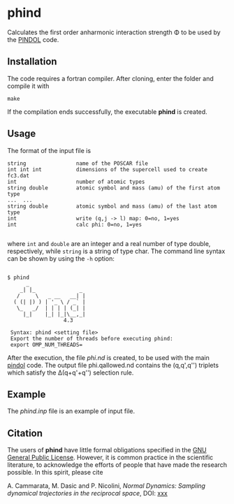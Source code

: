 # phind

Calculates the first order anharmonic interaction strength &Phi; to be used by the [PINDOL](https://github.com/acammarat/pindol/tree/main/pindol) code.

## Installation

The code requires a fortran compiler. After cloning, enter the folder and compile it with

`make`

If the compilation ends successfully, the executable **phind** is created.

## Usage

The format of the input file is


```
string                name of the POSCAR file
int int int           dimensions of the supercell used to create fc3.dat
int                   number of atomic types
string double         atomic symbol and mass (amu) of the first atom type
...  ...
string double         atomic symbol and mass (amu) of the last atom type
int                   write (q,j -> l) map: 0=no, 1=yes
int                   calc phi: 0=no, 1=yes


```

where `int` and `double` are an integer and a real number of type double, respectively, while `string` is a string of type char. The command line syntax can be shown by using the `-h` option:

```

$ phind
      _                   
    _| |_              _  
   /     \   _ __   __| | 
  ( (| |) ) | '_ \ / _` | 
   \_   _/  | | | | (_| | 
     |_|    |_| |_|\__,_|  
                  4.3

 Syntax: phind <setting file>
 Export the number of threads before executing phind:
 export OMP_NUM_THREADS=

```

After the execution, the file *phi.nd* is created, to be used with the main [pindol](https://github.com/acammarat/pindol/tree/main/pindol) code. The output file phi.qallowed.nd contains the (q,q',q'') triplets which satisfy the &Delta;(q+q'+q'') selection rule.


## Example

The *phind.inp* file is an example of input file. 

## Citation

The users of **phind** have little formal obligations specified in the [GNU General Public License](https://www.gnu.org/licenses/old-licenses/gpl-2.0.en.html).
However, it is common practice in the scientific literature, to acknowledge the efforts of people that have made the research possible.
In this spirit, please cite

A. Cammarata, M. Dasic and P. Nicolini, *Normal Dynamics: Sampling dynamical trajectories in the reciprocal space*, DOI: [xxx](https://doi.org/xxx)
